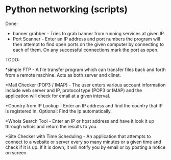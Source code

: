 # Python networking (scripts)

Done:

* banner grabber - Tries to grab banner from running services at given IP.
* Port Scanner - Enter an IP address and port numbers the program will then attempt to find open ports on the given computer by connecting to each of them. On any successful connections mark the port as open.


TODO:

*simple FTP - A file transfer program which can transfer files back and forth from a remote machine. Acts as both server and clinet.

*Mail Checker (POP3 / IMAP) - The user enters various account information include web server and IP, protocol type (POP3 or IMAP) and the application will check for email at a given interval.

*Country from IP Lookup - Enter an IP address and find the country that IP is registered in. Optional: Find the Ip automatically.

*Whois Search Tool - Enter an IP or host address and have it look it up through whois and return the results to you.

*Site Checker with Time Scheduling - An application that attempts to connect to a website or server every so many minutes or a given time and check if it is up. If it is down, it will notify you by email or by posting a notice on screen.